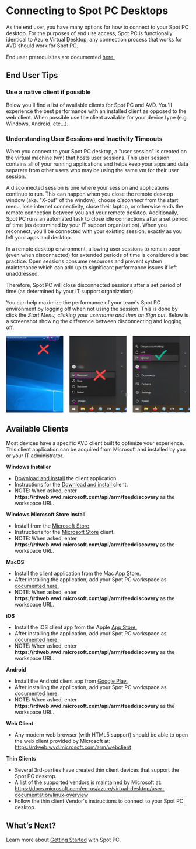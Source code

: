 <meta name="robots" content="noindex">

# Connecting to Spot PC Desktops

As the end user, you have many options for how to connect to your Spot PC desktop. For the purposes of end use access, Spot PC is functionally identical to Azure Virtual Desktop, any connection process that works for AVD should work for Spot PC.

End user prerequisites are documented [here.](spot-pc/getting-started/prerequisites/end-user-prerequisites)

## End User Tips

### Use a native client if possible
Below you'll find a list of available clients for Spot PC and AVD. You'll experience the best performance with an installed client as opposed to the web client.  When possible use the client available for your device type (e.g. Windows, Android, etc...).

### Understanding User Sessions and Inactivity Timeouts
When you connect to your Spot PC desktop, a "user session" is created on the virtual machine (vm) that hosts user sessions. This user session contains all of your running applications and helps keep your apps and data separate from other users who may be using the same vm for their user session.

A disconnected session is one where your session and applications continue to run.  This can happen when you close the remote desktop window (aka. "X-out" of the window), choose _disconnect_ from the start menu, lose internet connectivity, close their laptop, or otherwise ends the remote connection between you and your remote desktop. Additionally, Spot PC runs an automated task to close idle connections after a set period of time (as determined by your IT support organization). When you reconnect, you'll be connected with your existing session, exactly as you left your apps and desktop. 

In a remote desktop environment, allowing user sessions to remain open (even when disconnected) for extended periods of time is considered a bad practice. Open sessions consume resources and prevent system maintenance which can add up to significant performance issues if left unaddressed.  

Therefore, Spot PC will close disconnected sessions after a set period of time (as determined by your IT support organization).

You can help maximize the performance of your team's Spot PC environment by logging off when not using the session.  This is done by click the _Start Menu, clicking your username and then on Sign out_.  Below is a screenshot showing the difference between disconnecting and logging off.

<img src="/spot-pc/_media/connect-to-desktop-01.png" />

## Available Clients
Most devices have a specific AVD client built to optimize your experience.  This client application can be acquired from Microsoft and installed by you or your IT administrator.

**Windows Installer**
* [Download and install](https://docs.microsoft.com/en-us/azure/virtual-desktop/user-documentation/connect-windows-7-10) the client application.
* Instructions for the [Download and install ](https://docs.microsoft.com/en-us/azure/virtual-desktop/user-documentation/connect-windows-7-10#subscribe-to-a-workspace) client.
* NOTE: When asked, enter **https<area>://rdweb.wvd.microsoft.com/api/arm/feeddiscovery** as the workspace URL.

**Windows Microsoft Store Install**
* Install from the [Microsoft Store](https://www.microsoft.com/store/productId/9WZDNCRFJ3PS)
* Instructions for the [Microsoft Store](https://docs.microsoft.com/en-us/azure/virtual-desktop/user-documentation/connect-microsoft-store#subscribe-to-a-workspace) client.
* NOTE: When asked, enter **https<area>://rdweb.wvd.microsoft.com/api/arm/feeddiscovery** as the workspace URL.


**MacOS**
* Install the client application from the [Mac App Store.](https://apps.apple.com/app/microsoft-remote-desktop/id1295203466?mt=12)
* After installing the application, add your Spot PC workspace as [documented here.](https://docs.microsoft.com/en-us/azure/virtual-desktop/user-documentation/connect-macos#subscribe-to-a-feed)
* NOTE: When asked, enter **https<area>://rdweb.wvd.microsoft.com/api/arm/feeddiscovery** as the workspace URL.

**iOS**

* Install the iOS client app from the Apple [App Store.](https://aka.ms/rdios)
* After installing the application, add your Spot PC workspace as [documented here.](https://docs.microsoft.com/en-us/azure/virtual-desktop/user-documentation/connect-ios#subscribe-to-a-feed)
* NOTE: When asked, enter **https<area>://rdweb.wvd.microsoft.com/api/arm/feeddiscovery** as the workspace URL.

**Android**
* Install the Android client app from [Google Play.](https://play.google.com/store/apps/details?id=com.microsoft.rdc.androidx)
* After installing the application, add your Spot PC workspace as [documented here.](https://docs.microsoft.com/en-us/azure/virtual-desktop/user-documentation/connect-android#subscribe-to-a-feed)
* NOTE: When asked, enter **https<area>://rdweb.wvd.microsoft.com/api/arm/feeddiscovery** as the workspace URL.

**Web Client**
* Any modern web browser (with HTML5 support) should be able to open the web client provided by Microsoft at: https://rdweb.wvd.microsoft.com/arm/webclient

**Thin Clients**
* Several 3rd-parties have created thin client devices that support the Spot PC desktop.  
* A list of the supported vendors is maintained by Microsoft at: https://docs.microsoft.com/en-us/azure/virtual-desktop/user-documentation/linux-overview
* Follow the thin client Vendor's instructions to connect to your Spot PC desktop.

## What’s Next?

Learn more about [Getting Started](spot-pc/getting-started/) with Spot PC.
